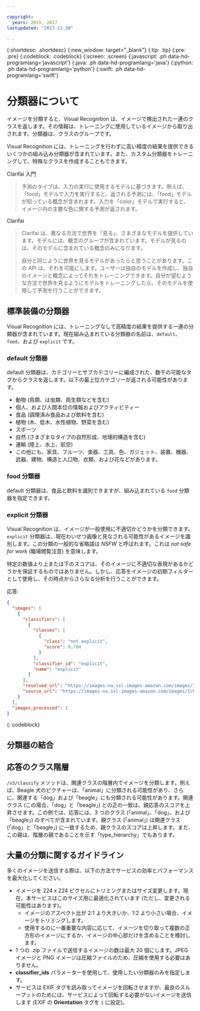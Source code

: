 ```yaml
---

copyright:
  years: 2015, 2017
lastupdated: "2017-11-30"

---
```


{:shortdesc: .shortdesc}
{:new_window: target="_blank"}
{:tip: .tip}
{:pre: .pre}
{:codeblock: .codeblock}
{:screen: .screen}
{:javascript: .ph data-hd-programlang='javascript'}
{:java: .ph data-hd-programlang='java'}
{:python: .ph data-hd-programlang='python'}
{:swift: .ph data-hd-programlang='swift'}

# 分類器について

イメージを分類すると、Visual Recognition は、イメージで検出された一連のクラスを返します。その情報は、トレーニングに使用しているイメージから取り出されます。分類器は、クラスのグループです。

Visual Recognition には、トレーニングを行わずに高い精度の結果を提供できるいくつかの組み込み分類器が含まれています。また、カスタム分類器をトレーニングして、特殊なクラスを作成することもできます。

Clarifai 入門
> 予測のタイプは、入力の実行に使用するモデルに基づきます。例えば、「food」モデルで入力を実行すると、返される予測には、「food」モデルが知っている概念が含まれます。入力を「color」モデルで実行すると、イメージ内の主要な色に関する予測が返されます。

Clarifai
> Clarifai は、異なる方法で世界を「見る」、さまざまなモデルを提供しています。モデルには、概念のグループが含まれています。モデルが見るのは、そのモデルに含まれている概念のみになります。
>
> 自分と同じように世界を見るモデルがあったらと思うことがあります。この API は、それを可能にします。ユーザーは独自のモデルを作成し、独自のイメージと概念によってそれをトレーニングできます。自分が望むような方法で世界を見るようにモデルをトレーニングしたら、そのモデルを使用して予測を行うことができます。

## 標準装備の分類器

Visual Recognition には、トレーニングなしで高精度の結果を提供する一連の分類器が含まれています。現在組み込まれている分類器の名前は、`default`、`food`、および `explicit` です。

### default 分類器

default 分類器は、カテゴリーとサブカテゴリーに編成された、数千の可能なタグからクラスを返します。以下の最上位カテゴリーが返される可能性があります。

- 動物 (鳥類、は虫類、両生類などを含む)
- 個人、および人間本位の情報およびアクティビティー
- 食品 (調理済み食品および飲料を含む)
- 植物 (木、低木、水性植物、野菜を含む)
- スポーツ
- 自然 (さまざまなタイプの自然形成、地理的構造を含む)
- 運輸 (陸上、水上、航空)
- この他にも、家具、フルーツ、楽器、工具、色、ガジェット、装置、機器、武器、建物、構造と人口物、衣類、および花などがあります。

### food 分類器

default 分類器は、食品と飲料を識別できますが、組み込まれている `food` 分類器を指定できます。

### explicit 分類器

Visual Recognition は、イメージが一般使用に不適切かどうかを分類できます。`explicit` 分類器は、現在わいせつ画像と見なされる可能性があるイメージを識別します。この分類の一般的な省略語は _NSFW_ と呼ばれます。これは _not safe for work_ (職場閲覧注意) を意味します。

特定の数値より上または下のスコアは、そのイメージに不適切な表現があるかどうかを保証するものではありません。しかし、応答をイメージの初期フィルターとして使用し、その時点からさらなる分析を行うことができます。

応答:
```json
{
  "images": [
    {
      "classifiers": [
        {
          "classes": [
            {
              "class": "not explicit",
              "score": 0.704
            }
          ],
          "classifier_id": "explicit",
          "name": "explicit"
        }
      ],
      "resolved_url": "https://images-na.ssl-images-amazon.com/images/I/C1XxZKbHSrS._SL1000_.png",
      "source_url": "https://images-na.ssl-images-amazon.com/images/I/C1XxZKbHSrS._SL1000_.png"
    }
  ],
  "images_processed": 1
}
```
{: codeblock}

## 分類器の結合


## 応答のクラス階層

`/v3/classify` メソッドは、関連クラスの階層内でイメージを分類します。例えば、Beagle 犬のピクチャーは、「animal」に分類される可能性があり、さらに、関連する「dog」および「beagle」にも分類される可能性があります。関連クラス (この場合、「dog」と「beagle」) との正の一致は、親応答のスコアを上昇させます。この例では、応答には、3 つのクラス (「animal」、「dog」、および「beagle」) のすべてが含まれています。親クラス (「animal」) は関連クラス (「dog」と「beagle」) に一致するため、親クラスのスコアは上昇します。また、この親は、階層の親であることを示す「type\_hierarchy」でもあります。

## 大量の分類に関するガイドライン

多くのイメージを送信する際は、以下の方法でサービスの効率とパフォーマンスを最大化してください。

- イメージを 224 x 224 ピクセルにトリミングまたはサイズ変更します。現在、本サービスはこのサイズ用に最適化されています (ただし、変更される可能性はあります)。
    - イメージのアスペクト比が 2:1 より大きいか、1:2 より小さい場合、イメージをトリミングします。
    - 使用するのに一番重要な内容に応じて、イメージを切り取って複数の正方形のイメージにするか、イメージの中心部だけを含めることを検討します。
- 1 つの .zip ファイルで送信するイメージの数は最大 20 個にします。JPEG イメージと PNG イメージは圧縮ファイルのため、圧縮を使用する必要はありません。
- **classifier_ids** パラメーターを使用して、使用したい分類器のみを指定します。
- サービスは EXIF タグを読み取ってイメージを回転させますが、最良のスループットのためには、サービスによって回転する必要がないイメージを送信します (EXIF の **Orientation** タグを `1` に設定)。

